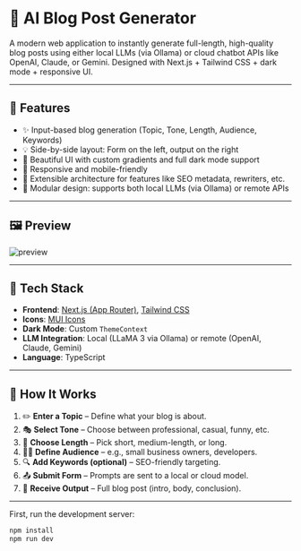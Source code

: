 # 📝 AI Blog Post Generator

A modern web application to instantly generate full-length, high-quality blog posts using either local LLMs (via Ollama) or cloud chatbot APIs like OpenAI, Claude, or Gemini. Designed with Next.js + Tailwind CSS + dark mode + responsive UI.

---

## 🚀 Features

- ✨ Input-based blog generation (Topic, Tone, Length, Audience, Keywords)
- 💡 Side-by-side layout: Form on the left, output on the right
- 🎨 Beautiful UI with custom gradients and full dark mode support
- 📱 Responsive and mobile-friendly
- 🔁 Extensible architecture for features like SEO metadata, rewriters, etc.
- 🧠 Modular design: supports both local LLMs (via Ollama) or remote APIs

---

## 🖼️ Preview

![preview](public/screenshot.png) <!-- Replace with actual screenshot -->

---

## 🧰 Tech Stack

- **Frontend**: [Next.js (App Router)](https://nextjs.org/), [Tailwind CSS](https://tailwindcss.com/)
- **Icons**: [MUI Icons](https://mui.com/material-ui/material-icons/)
- **Dark Mode**: Custom `ThemeContext`
- **LLM Integration**: Local (LLaMA 3 via Ollama) or remote (OpenAI, Claude, Gemini)
- **Language**: TypeScript

---

## 🧭 How It Works

1. ✏️ **Enter a Topic** – Define what your blog is about.
2. 🎭 **Select Tone** – Choose between professional, casual, funny, etc.
3. 📏 **Choose Length** – Pick short, medium-length, or long.
4. 🧑‍💼 **Define Audience** – e.g., small business owners, developers.
5. 🔍 **Add Keywords (optional)** – SEO-friendly targeting.
6. 📤 **Submit Form** – Prompts are sent to a local or cloud model.
7. 📄 **Receive Output** – Full blog post (intro, body, conclusion).

---



First, run the development server:

```bash
npm install
npm run dev

```
